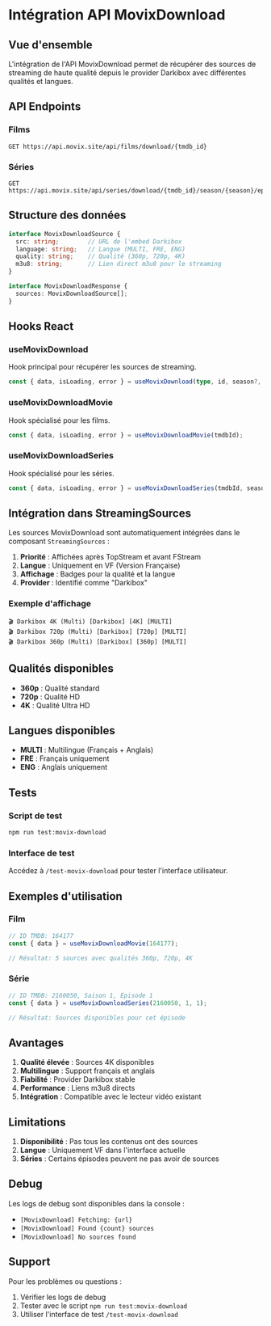 # Intégration API MovixDownload

## Vue d'ensemble

L'intégration de l'API MovixDownload permet de récupérer des sources de streaming de haute qualité depuis le provider Darkibox avec différentes qualités et langues.

## API Endpoints

### Films
```
GET https://api.movix.site/api/films/download/{tmdb_id}
```

### Séries
```
GET https://api.movix.site/api/series/download/{tmdb_id}/season/{season}/episode/{episode}
```

## Structure des données

```typescript
interface MovixDownloadSource {
  src: string;        // URL de l'embed Darkibox
  language: string;   // Langue (MULTI, FRE, ENG)
  quality: string;    // Qualité (360p, 720p, 4K)
  m3u8: string;       // Lien direct m3u8 pour le streaming
}

interface MovixDownloadResponse {
  sources: MovixDownloadSource[];
}
```

## Hooks React

### useMovixDownload
Hook principal pour récupérer les sources de streaming.

```typescript
const { data, isLoading, error } = useMovixDownload(type, id, season?, episode?);
```

### useMovixDownloadMovie
Hook spécialisé pour les films.

```typescript
const { data, isLoading, error } = useMovixDownloadMovie(tmdbId);
```

### useMovixDownloadSeries
Hook spécialisé pour les séries.

```typescript
const { data, isLoading, error } = useMovixDownloadSeries(tmdbId, season, episode);
```

## Intégration dans StreamingSources

Les sources MovixDownload sont automatiquement intégrées dans le composant `StreamingSources` :

1. **Priorité** : Affichées après TopStream et avant FStream
2. **Langue** : Uniquement en VF (Version Française)
3. **Affichage** : Badges pour la qualité et la langue
4. **Provider** : Identifié comme "Darkibox"

### Exemple d'affichage
```
🎬 Darkibox 4K (Multi) [Darkibox] [4K] [MULTI]
🎬 Darkibox 720p (Multi) [Darkibox] [720p] [MULTI]
🎬 Darkibox 360p (Multi) [Darkibox] [360p] [MULTI]
```

## Qualités disponibles

- **360p** : Qualité standard
- **720p** : Qualité HD
- **4K** : Qualité Ultra HD

## Langues disponibles

- **MULTI** : Multilingue (Français + Anglais)
- **FRE** : Français uniquement
- **ENG** : Anglais uniquement

## Tests

### Script de test
```bash
npm run test:movix-download
```

### Interface de test
Accédez à `/test-movix-download` pour tester l'interface utilisateur.

## Exemples d'utilisation

### Film
```typescript
// ID TMDB: 164177
const { data } = useMovixDownloadMovie(164177);

// Résultat: 5 sources avec qualités 360p, 720p, 4K
```

### Série
```typescript
// ID TMDB: 2160050, Saison 1, Épisode 1
const { data } = useMovixDownloadSeries(2160050, 1, 1);

// Résultat: Sources disponibles pour cet épisode
```

## Avantages

1. **Qualité élevée** : Sources 4K disponibles
2. **Multilingue** : Support français et anglais
3. **Fiabilité** : Provider Darkibox stable
4. **Performance** : Liens m3u8 directs
5. **Intégration** : Compatible avec le lecteur vidéo existant

## Limitations

1. **Disponibilité** : Pas tous les contenus ont des sources
2. **Langue** : Uniquement VF dans l'interface actuelle
3. **Séries** : Certains épisodes peuvent ne pas avoir de sources

## Debug

Les logs de debug sont disponibles dans la console :
- `[MovixDownload] Fetching: {url}`
- `[MovixDownload] Found {count} sources`
- `[MovixDownload] No sources found`

## Support

Pour les problèmes ou questions :
1. Vérifier les logs de debug
2. Tester avec le script `npm run test:movix-download`
3. Utiliser l'interface de test `/test-movix-download`
